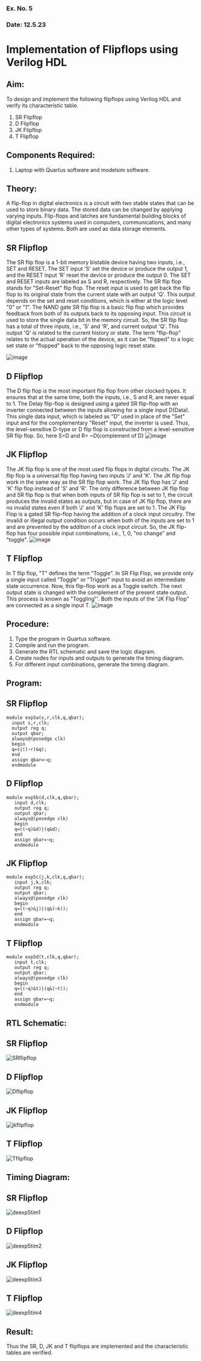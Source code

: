 ### Ex. No. 5
### Date: 12.5.23
# Implementation of Flipflops using Verilog HDL
## Aim:
To design and implement the following flipflops using Verilog HDL and verify its characteristic table.
1.	SR Flipflop
2.	D Flipflop
3.	JK Flipflop
4.	T Flipflop
## Components Required:
1.	Laptop with Quartus software and modelsim software.
## Theory:
A flip-flop in digital electronics is a circuit with two stable states that can be used to store binary data. The stored data can be changed by applying varying inputs. Flip-flops and latches are fundamental building blocks of digital electronics systems used in computers, communications, and many other types of systems. Both are used as data storage elements.
## SR Flipflop
The SR flip flop is a 1-bit memory bistable device having two inputs, i.e., SET and RESET. The SET input 'S' set the device or produce the output 1, and the RESET input 'R' reset the device or produce the output 0. The SET and RESET inputs are labeled as S and R, respectively.
The SR flip flop stands for "Set-Reset" flip flop. The reset input is used to get back the flip flop to its original state from the current state with an output 'Q'. This output depends on the set and reset conditions, which is either at the logic level "0" or "1".
The NAND gate SR flip flop is a basic flip flop which provides feedback from both of its outputs back to its opposing input. This circuit is used to store the single data bit in the memory circuit. So, the SR flip flop has a total of three inputs, i.e., 'S' and 'R', and current output 'Q'. This output 'Q' is related to the current history or state. The term "flip-flop" relates to the actual operation of the device, as it can be "flipped" to a logic set state or "flopped" back to the opposing logic reset state.

![image](https://github.com/rvinifa/Flipflops/assets/133735746/725727f1-85ef-4b56-8fb5-5fd470d8d207)
 

## D Flipflop
The D flip flop is the most important flip flop from other clocked types. It ensures that at the same time, both the inputs, i.e., S and R, are never equal to 1. The Delay flip-flop is designed using a gated SR flip-flop with an inverter connected between the inputs allowing for a single input D(Data).
This single data input, which is labeled as "D" used in place of the "Set" input and for the complementary "Reset" input, the inverter is used. Thus, the level-sensitive D-type or D flip flop is constructed from a level-sensitive SR flip flop.
So, here S=D and R= ~D(complement of D)
![image](https://github.com/rvinifa/Flipflops/assets/133735746/c9c8383d-6f6d-48c6-b35b-2a2fa28178ed)
 
## JK Flipflop
The JK flip flop is one of the most used flip flops in digital circuits. The JK flip flop is a universal flip flop having two inputs 'J' and 'K'. The JK flip flop work in the same way as the SR flip flop work. The JK flip flop has 'J' and 'K' flip flop instead of 'S' and 'R'. The only difference between JK flip flop and SR flip flop is that when both inputs of SR flip flop is set to 1, the circuit produces the invalid states as outputs, but in case of JK flip flop, there are no invalid states even if both 'J' and 'K' flip flops are set to 1. The JK Flip Flop is a gated SR flip-flop having the addition of a clock input circuitry. The invalid or illegal output condition occurs when both of the inputs are set to 1 and are prevented by the addition of a clock input circuit. So, the JK flip-flop has four possible input combinations, i.e., 1, 0, "no change" and "toggle". 
 ![image](https://github.com/rvinifa/Flipflops/assets/133735746/ad5d7905-7ed9-4ddb-ba91-4e284fc151d6)


## T Flipflop
In T flip flop, "T" defines the term "Toggle". In SR Flip Flop, we provide only a single input called "Toggle" or "Trigger" input to avoid an intermediate state occurrence. Now, this flip-flop work as a Toggle switch. The next output state is changed with the complement of the present state output. This process is known as "Toggling"'. Both the inputs of the "JK Flip Flop" are connected as a single input T.
 ![image](https://github.com/rvinifa/Flipflops/assets/133735746/d8ebd20c-4a91-4496-bd67-2239ab1a0798)

## Procedure:
1.	Type the program in Quartus software.
2.	Compile and run the program.
3.	Generate the RTL schematic and save the logic diagram.
4.	Create nodes for inputs and outputs to generate the timing diagram.
5.	For different input combinations, generate the timing diagram.


## Program:
## SR Flipflop
```
module exp5a(s,r,clk,q,qbar);
  input s,r,clk;
  output reg q;
  output qbar;
  always@(posedge clk)
  begin
  q=s|((~r)&q);
  end
  assign qbar=~q;
  endmodule
```
## D Flipflop
```
module exp5b(d,clk,q,qbar);
   input d,clk;
   output reg q;
   output qbar;
   always@(posedge clk)
   begin
   q=((~q)&d)|(q&d);
   end
   assign qbar=~q;
   endmodule
```
## JK Flipflop
```
module exp5c(j,k,clk,q,qbar);
   input j,k,clk;
   output reg q;
   output qbar;
   always@(posedge clk)
   begin
   q=((~q)&j)|(q&(~k));
   end
   assign qbar=~q;
   endmodule
```
## T Flipflop
```
module exp5d(t,clk,q,qbar);
   input t,clk;
   output reg q;
   output qbar;
   always@(posedge clk)
   begin
   q=((~q)&t)|(q&(~t));
   end
   assign qbar=~q;
   endmodule
```

## RTL Schematic:
## SR Flipflop
![SRflipflop](https://github.com/r-sathish-02/Flipflops/assets/118787261/3c7d2093-93ce-4112-a71d-0c54118ae0b5)

## D Flipflop
![Dflipflop](https://github.com/r-sathish-02/Flipflops/assets/118787261/d5e82ef7-8f42-4b91-b181-42470158d458)

## JK Flipflop
![jkflipflop](https://github.com/r-sathish-02/Flipflops/assets/118787261/19167029-ef5c-4a6c-9ab2-c2461e574425)

## T Flipflop
![Tflipflop](https://github.com/r-sathish-02/Flipflops/assets/118787261/1df84633-2e58-498f-bd6c-eb693832c29c)


## Timing Diagram:
## SR Flipflop
![deexp5tim1](https://github.com/r-sathish-02/Flipflops/assets/118787261/0e0e6026-6853-4a6c-bf17-e138b32a5bb8)

## D Flipflop
![deexp5tim2](https://github.com/r-sathish-02/Flipflops/assets/118787261/69022a30-4ab6-4bcd-b1ce-da063172da10)

## JK Flipflop
![deexp5tim3](https://github.com/r-sathish-02/Flipflops/assets/118787261/49cc20cf-31dd-4172-8ca3-8bd5f22e5e99)

## T Flipflop
![deexp5tim4](https://github.com/r-sathish-02/Flipflops/assets/118787261/bf1e8074-b420-4fc9-9d43-4f3ba1630203)


## Result:
Thus the SR, D, JK and T flipflops are implemented and the characteristic tables are verified.

